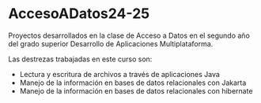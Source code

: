 # AccesoADatos24-25
Proyectos desarrollados en la clase de Acceso a Datos en el segundo año del grado superior Desarrollo de Aplicaciones Multiplataforma.

Las destrezas trabajadas en este curso son:
- Lectura y escritura de archivos a través de aplicaciones Java
- Manejo de la información en bases de datos relacionales con Jakarta
- Manejo de la información en bases de datos relacionales con hibernate
